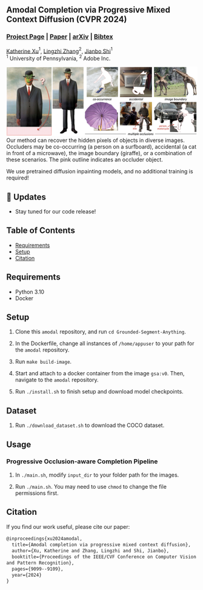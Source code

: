 ## Amodal Completion via Progressive Mixed Context Diffusion (CVPR 2024)
### [Project Page](https://k8xu.github.io/amodal/) | [Paper](https://arxiv.org/pdf/2312.15540.pdf) | [arXiv](https://arxiv.org/abs/2312.15540) | [Bibtex](#bibtex)

[Katherine Xu](https://k8xu.github.io)$^{1}$, [Lingzhi Zhang](https://owenzlz.github.io)$^{2}$, [Jianbo Shi](https://www.cis.upenn.edu/~jshi)$^1$<br>
$^1$ University of Pennsylvania, $^2$ Adobe Inc.

![teaser](images/teaser.png)
Our method can recover the hidden pixels of objects in diverse images. Occluders may be co-occurring (a person on a surfboard), accidental (a cat in front of a microwave), the image boundary (giraffe), or a combination of these scenarios.
The pink outline indicates an occluder object.

We use pretrained diffusion inpainting models, and no additional training is required!


## 🚀 Updates
- Stay tuned for our code release!


## Table of Contents
* [Requirements](#requirements)
* [Setup](#setup)
* [Citation](#citation)


## Requirements
* Python 3.10
* Docker


## Setup

1. Clone this `amodal` repository, and run `cd Grounded-Segment-Anything`.

2. In the Dockerfile, change all instances of `/home/appuser` to your path for the `amodal` repository.

3. Run `make build-image`.

4. Start and attach to a docker container from the image `gsa:v0`. Then, navigate to the `amodal` repository.

5. Run `./install.sh` to finish setup and download model checkpoints.


## Dataset

1. Run `./download_dataset.sh` to download the COCO dataset.


## Usage

### Progressive Occlusion-aware Completion Pipeline

1. In `./main.sh`, modify `input_dir` to your folder path for the images.

2. Run `./main.sh`. You may need to use `chmod` to change the file permissions first.


## Citation

If you find our work useful, please cite our paper:
```
@inproceedings{xu2024amodal,
  title={Amodal completion via progressive mixed context diffusion},
  author={Xu, Katherine and Zhang, Lingzhi and Shi, Jianbo},
  booktitle={Proceedings of the IEEE/CVF Conference on Computer Vision and Pattern Recognition},
  pages={9099--9109},
  year={2024}
}
```
